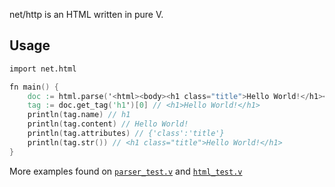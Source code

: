 net/http is an HTML written in pure V.

## Usage
```v oksyntax
import net.html

fn main() {
	doc := html.parse('<html><body><h1 class="title">Hello World!</h1></body></html>')
	tag := doc.get_tag('h1')[0] // <h1>Hello World!</h1>
	println(tag.name) // h1
	println(tag.content) // Hello World!
	println(tag.attributes) // {'class':'title'}
	println(tag.str()) // <h1 class="title">Hello World!</h1>
}
```
More examples found on [`parser_test.v`](parser_test.v) and [`html_test.v`](html_test.v)
